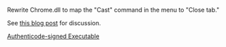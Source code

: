 Rewrite Chrome.dll to map the "Cast" command in the menu to "Close tab."

See [this blog post](https://textslashplain.com/2016/04/16/stupid-hexedit-tricks/) for discussion.

[Authenticode-signed Executable](https://bayden.com/dl/dllrewriter.exe)
